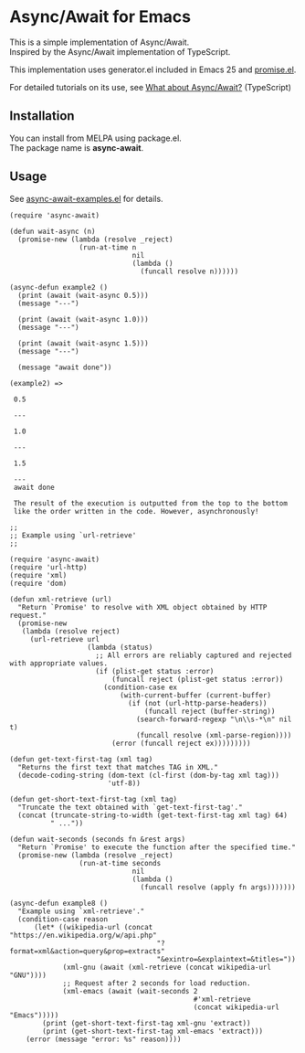 Async/Await for Emacs
=====================

This is a simple implementation of Async/Await.  
Inspired by the Async/Await implementation of TypeScript.

This implementation uses generator.el included in Emacs 25 and [promise.el](https://github.com/chuntaro/emacs-promise).

For detailed tutorials on its use, see [What about Async/Await?](https://blogs.msdn.microsoft.com/typescript/2015/11/03/what-about-asyncawait/) (TypeScript)

Installation
------------

You can install from MELPA using package.el.  
The package name is **async-await**.

Usage
-----

See [async-await-examples.el](https://github.com/chuntaro/emacs-async-await/blob/master/async-await-examples.el) for details.


```emacs-lisp
(require 'async-await)

(defun wait-async (n)
  (promise-new (lambda (resolve _reject)
                 (run-at-time n
                              nil
                              (lambda ()
                                (funcall resolve n))))))

(async-defun example2 ()
  (print (await (wait-async 0.5)))
  (message "---")

  (print (await (wait-async 1.0)))
  (message "---")

  (print (await (wait-async 1.5)))
  (message "---")

  (message "await done"))

(example2) =>

 0.5

 ---

 1.0

 ---

 1.5

 ---
 await done

 The result of the execution is outputted from the top to the bottom
 like the order written in the code. However, asynchronously!

;;
;; Example using `url-retrieve'
;;

(require 'async-await)
(require 'url-http)
(require 'xml)
(require 'dom)

(defun xml-retrieve (url)
  "Return `Promise' to resolve with XML object obtained by HTTP request."
  (promise-new
   (lambda (resolve reject)
     (url-retrieve url
                   (lambda (status)
                     ;; All errors are reliably captured and rejected with appropriate values.
                     (if (plist-get status :error)
                         (funcall reject (plist-get status :error))
                       (condition-case ex
                           (with-current-buffer (current-buffer)
                             (if (not (url-http-parse-headers))
                                 (funcall reject (buffer-string))
                               (search-forward-regexp "\n\\s-*\n" nil t)
                               (funcall resolve (xml-parse-region))))
                         (error (funcall reject ex)))))))))

(defun get-text-first-tag (xml tag)
  "Returns the first text that matches TAG in XML."
  (decode-coding-string (dom-text (cl-first (dom-by-tag xml tag)))
                        'utf-8))

(defun get-short-text-first-tag (xml tag)
  "Truncate the text obtained with `get-text-first-tag'."
  (concat (truncate-string-to-width (get-text-first-tag xml tag) 64)
          " ..."))

(defun wait-seconds (seconds fn &rest args)
  "Return `Promise' to execute the function after the specified time."
  (promise-new (lambda (resolve _reject)
                 (run-at-time seconds
                              nil
                              (lambda ()
                                (funcall resolve (apply fn args)))))))

(async-defun example8 ()
  "Example using `xml-retrieve'."
  (condition-case reason
      (let* ((wikipedia-url (concat "https://en.wikipedia.org/w/api.php"
                                    "?format=xml&action=query&prop=extracts"
                                    "&exintro=&explaintext=&titles="))
             (xml-gnu (await (xml-retrieve (concat wikipedia-url "GNU"))))
             ;; Request after 2 seconds for load reduction.
             (xml-emacs (await (wait-seconds 2
                                             #'xml-retrieve
                                             (concat wikipedia-url "Emacs")))))
        (print (get-short-text-first-tag xml-gnu 'extract))
        (print (get-short-text-first-tag xml-emacs 'extract)))
    (error (message "error: %s" reason))))
```
